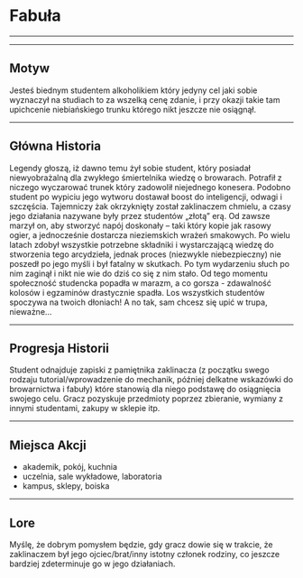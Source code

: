 # Fabuła

---
---

## Motyw
Jesteś biednym studentem alkoholikiem który jedyny cel jaki sobie wyznaczył na studiach to za wszelką cenę zdanie, i przy okazji takie tam upichcenie niebiańskiego trunku którego nikt jeszcze nie osiągnął.

---

## Główna Historia
Legendy głoszą, iż dawno temu żył sobie student, który posiadał niewyobrażalną dla zwykłego śmiertelnika wiedzę o browarach. Potrafił z niczego wyczarować trunek który zadowolił niejednego konesera. Podobno student po wypiciu jego wytworu dostawał boost do inteligencji, odwagi i szczęścia. Tajemniczy żak okrzyknięty został zaklinaczem chmielu, a czasy jego działania nazywane były przez studentów „złotą” erą. Od zawsze marzył on, aby stworzyć napój doskonały – taki który kopie jak rasowy ogier, a jednocześnie dostarcza nieziemskich wrażeń smakowych. Po wielu latach zdobył wszystkie potrzebne składniki i wystarczającą wiedzę do stworzenia tego arcydzieła, jednak proces (niezwykle niebezpieczny) nie poszedł po jego myśli i był fatalny w skutkach. Po tym wydarzeniu słuch po nim zaginął i nikt nie wie do dziś co się z nim stało. Od tego momentu społeczność studencka popadła w marazm, a co gorsza - zdawalność kolosów i egzaminów drastycznie spadła. Los wszystkich studentów spoczywa na twoich dłoniach! A no tak, sam chcesz się upić w trupa, nieważne...

---

## Progresja Historii
Student odnajduje zapiski z pamiętnika zaklinacza (z początku swego rodzaju tutorial/wprowadzenie do mechanik, później delkatne wskazówki do browarnictwa i fabuły) które stanowią dla niego podstawę do osiągnięcia swojego celu. Gracz pozyskuje przedmioty poprzez zbieranie, wymiany z innymi studentami, zakupy w sklepie itp.

---

## Miejsca Akcji
 - akademik, pokój, kuchnia
 - uczelnia, sale wykładowe, laboratoria
 - kampus, sklepy, boiska

---

## Lore
Myślę, że dobrym pomysłem będzie, gdy gracz dowie się w trakcie, że zaklinaczem był jego ojciec/brat/inny istotny członek rodziny, co jeszcze bardziej zdeterminuje go w jego działaniach.

